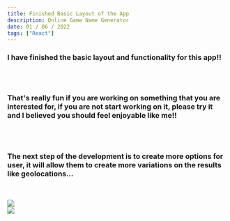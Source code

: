 ```yaml
---
title: Finished Basic Layout of the App
description: Online Game Name Generator
date: 01 / 06 / 2022
tags: ["React"]
---
```


<h3>I have finished the basic layout and functionality for this app!!</h3>
<br/>
<br/>
<h3>That's really fun if you are working on something that you are interested for, if you are not start working on it, please try it and I believed you should feel enjoyable like me!!</h3>
<br/>
<br/>
<h3>The next step of the development is to create more options for user, it will allow them to create more variations on the results like geolocations...</h3>
<br/>
<br/>
<Image layout='fill' src='/image/Blog/20220601-0100/20220601-0001.jpg'></Image><br/>
<Image layout='fill' src='/image/Blog/20220601-0100/20220601-0002.jpg'></Image><br/>
